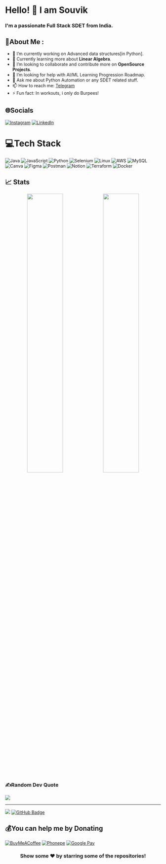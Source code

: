 # Hello! 👋   I am Souvik
<h3>I'm a passionate Full Stack SDET from India.</h3>


## 💫About Me :
- 🔭 I’m currently working on Advanced data structures[in Python].
- 🌱 Currently learning more about **Linear Algebra**.
- 👯 I’m looking to collaborate and contribute more on **OpenSource Projects**.
- 🤔 I’m looking for help with AI/ML Learning Progression Roadmap.
- 💬 Ask me about Python Automation or any SDET related stuff.
- 📫 How to reach me: [Telegram](@Kuroi_akuma)
- ⚡ Fun fact: In workouts, i only do Burpees! 

## 🌐Socials
[![Instagram](https://img.shields.io/badge/Instagram-%23E4405F.svg?logo=Instagram&logoColor=white)](https://www.instagram.com/souvik_d/) [![LinkedIn](https://img.shields.io/badge/LinkedIn-%230077B5.svg?logo=linkedin&logoColor=white)](https://www.linkedin.com/in/souvik-d-ey/) 

# 💻Tech Stack
![Java](https://img.shields.io/badge/java-%23ED8B00.svg?style=for-the-badge&logo=java&logoColor=white) ![JavaScript](https://img.shields.io/badge/javascript-%23323330.svg?style=for-the-badge&logo=javascript&logoColor=%23F7DF1E)  ![Python](https://img.shields.io/badge/python-3670A0?style=for-the-badge&logo=python&logoColor=ffdd54) ![Selenium](https://img.shields.io/badge/-selenium-%43B02A?style=for-the-badge&logo=selenium&logoColor=white) ![Linux](https://img.shields.io/badge/Linux-FCC624?style=for-the-badge&logo=linux&logoColor=black) ![AWS](https://img.shields.io/badge/AWS-%23FF9900.svg?style=for-the-badge&logo=amazon-aws&logoColor=white)   ![MySQL](https://img.shields.io/badge/mysql-%2300f.svg?style=for-the-badge&logo=mysql&logoColor=white)  ![Canva](https://img.shields.io/badge/Canva-%2300C4CC.svg?style=for-the-badge&logo=Canva&logoColor=white) 	![Figma](https://img.shields.io/badge/figma-%23F24E1E.svg?style=for-the-badge&logo=figma&logoColor=white)  ![Postman](https://img.shields.io/badge/Postman-FF6C37?style=for-the-badge&logo=postman&logoColor=white) ![Notion](https://img.shields.io/badge/Notion-%23000000.svg?style=for-the-badge&logo=notion&logoColor=white)  ![Terraform](https://img.shields.io/badge/terraform-%235835CC.svg?style=for-the-badge&logo=terraform&logoColor=white) ![Docker](https://img.shields.io/badge/docker-%230db7ed.svg?style=for-the-badge&logo=docker&logoColor=white)
## 📈 Stats
<p align="center">
	<img width="48%" src="https://github-readme-stats.vercel.app/api?username=SouvikDcoder&theme=flag-india&hide_border=true&include_all_commits=false&count_private=false" />
  <img width="48%" src="https://github-readme-streak-stats.herokuapp.com/?user=SouvikDcoder&theme=flag-india&hide_border=true" />
</p>

### ✍️Random Dev Quote
![](https://quotes-github-readme.vercel.app/api?type=horizontal&theme=radical)


---
[![](https://visitcount.itsvg.in/api?id=SouvikDcoder&label=Profile%20Views&color=12&icon=3&pretty=true)](https://visitcount.itsvg.in) <a href="https://github.com/SouvikDcoder?tab=followers"><img src="https://img.shields.io/github/followers/SouvikDcoder?label=Followers&style=social" alt="GitHub Badge"></a>


  ## 💰You can help me by Donating
  [![BuyMeACoffee](https://img.shields.io/badge/Buy%20Me%20a%20Coffee-ffdd00?style=for-the-badge&logo=buy-me-a-coffee&logoColor=black)](https://www.buymeacoffee.com/souvikdcoder) [![Phonepe](https://img.shields.io/badge/Phonepe-54039A?style=for-the-badge&logo=phonepe&logoColor=white)](https://ibb.co/9TvGgGL)  [![Google Pay](https://img.shields.io/badge/GooglePay-%233780F1.svg?style=for-the-badge&logo=Google-Pay&logoColor=white)
 ](souvikpostjob01@okhdfcbank)

<div align="center">

### Show some ❤️ by starring some of the repositories!

</div>
